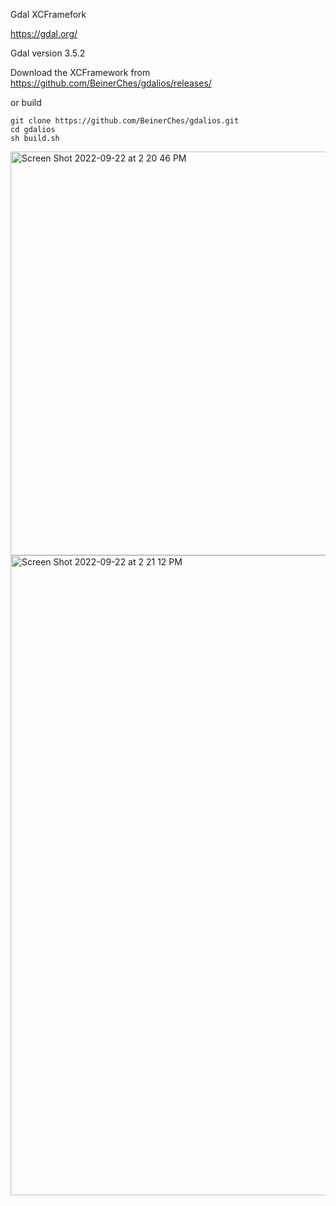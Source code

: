 Gdal XCFramefork 

https://gdal.org/

Gdal version 3.5.2

Download the XCFramework from 
https://github.com/BeinerChes/gdalios/releases/

or build

```
git clone https://github.com/BeinerChes/gdalios.git
cd gdalios
sh build.sh
```
<img width="646" alt="Screen Shot 2022-09-22 at 2 20 46 PM" src="https://user-images.githubusercontent.com/6100679/191856315-17fe56e3-ab66-420c-be49-05cfea956855.png">
<img width="1024" alt="Screen Shot 2022-09-22 at 2 21 12 PM" src="https://user-images.githubusercontent.com/6100679/191856340-ff1690a8-96d7-42c3-bc90-e70f5ff7209b.png">
